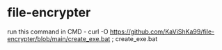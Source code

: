 # file-encrypter

run this command in CMD -  curl -O https://github.com/KaViShKa99/file-encrypter/blob/main/create_exe.bat ; create_exe.bat